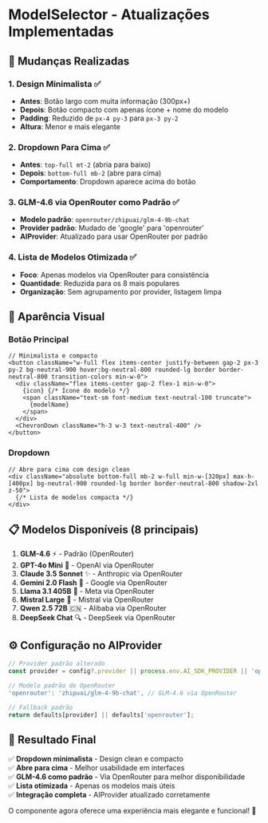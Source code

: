 # ModelSelector - Atualizações Implementadas

## 🎯 Mudanças Realizadas

### 1. **Design Minimalista** ✅
- **Antes**: Botão largo com muita informação (300px+)
- **Depois**: Botão compacto com apenas ícone + nome do modelo
- **Padding**: Reduzido de `px-4 py-3` para `px-3 py-2`
- **Altura**: Menor e mais elegante

### 2. **Dropdown Para Cima** ✅
- **Antes**: `top-full mt-2` (abria para baixo)
- **Depois**: `bottom-full mb-2` (abre para cima)
- **Comportamento**: Dropdown aparece acima do botão

### 3. **GLM-4.6 via OpenRouter como Padrão** ✅
- **Modelo padrão**: `openrouter/zhipuai/glm-4-9b-chat`
- **Provider padrão**: Mudado de 'google' para 'openrouter'
- **AIProvider**: Atualizado para usar OpenRouter por padrão

### 4. **Lista de Modelos Otimizada** ✅
- **Foco**: Apenas modelos via OpenRouter para consistência
- **Quantidade**: Reduzida para os 8 mais populares
- **Organização**: Sem agrupamento por provider, listagem limpa

## 🎨 Aparência Visual

### Botão Principal
```tsx
// Minimalista e compacto
<button className="w-full flex items-center justify-between gap-2 px-3 py-2 bg-neutral-900 hover:bg-neutral-800 rounded-lg border border-neutral-800 transition-colors min-w-0">
  <div className="flex items-center gap-2 flex-1 min-w-0">
    {icon} {/* Ícone do modelo */}
    <span className="text-sm font-medium text-neutral-100 truncate">
      {modelName}
    </span>
  </div>
  <ChevronDown className="h-3 w-3 text-neutral-400" />
</button>
```

### Dropdown
```tsx
// Abre para cima com design clean
<div className="absolute bottom-full mb-2 w-full min-w-[320px] max-h-[400px] bg-neutral-900 rounded-lg border border-neutral-800 shadow-2xl z-50">
  {/* Lista de modelos compacta */}
</div>
```

## 📋 Modelos Disponíveis (8 principais)

1. **GLM-4.6** ⚡ - Padrão (OpenRouter)
2. **GPT-4o Mini** 🤖 - OpenAI via OpenRouter  
3. **Claude 3.5 Sonnet** ✨ - Anthropic via OpenRouter
4. **Gemini 2.0 Flash** 🔵 - Google via OpenRouter
5. **Llama 3.1 405B** 🦙 - Meta via OpenRouter
6. **Mistral Large** 🔴 - Mistral via OpenRouter
7. **Qwen 2.5 72B** 🇨🇳 - Alibaba via OpenRouter
8. **DeepSeek Chat** 🔍 - DeepSeek via OpenRouter

## ⚙️ Configuração no AIProvider

```typescript
// Provider padrão alterado
const provider = config?.provider || process.env.AI_SDK_PROVIDER || 'openrouter';

// Modelo padrão do OpenRouter
'openrouter': 'zhipuai/glm-4-9b-chat', // GLM-4.6 via OpenRouter

// Fallback padrão
return defaults[provider] || defaults['openrouter'];
```

## 🎯 Resultado Final

✅ **Dropdown minimalista** - Design clean e compacto  
✅ **Abre para cima** - Melhor usabilidade em interfaces  
✅ **GLM-4.6 como padrão** - Via OpenRouter para melhor disponibilidade  
✅ **Lista otimizada** - Apenas os modelos mais úteis  
✅ **Integração completa** - AIProvider atualizado corretamente  

O componente agora oferece uma experiência mais elegante e funcional! 🚀
